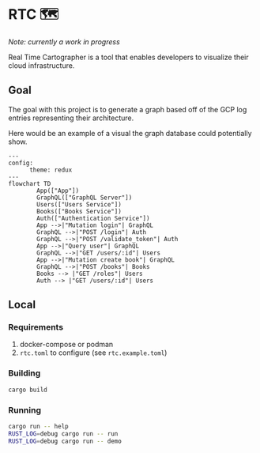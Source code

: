 # RTC :world_map:

_Note: currently a work in progress_

Real Time Cartographer is a tool that enables developers to visualize their cloud infrastructure.

## Goal

The goal with this project is to generate a graph based off of the GCP log entries representing their architecture.

Here would be an example of a visual the graph database could potentially show.

```mermaid
---
config:
      theme: redux
---
flowchart TD
        App(["App"])
        GraphQL(["GraphQL Server"])
        Users(["Users Service"])
        Books(["Books Service"])
        Auth(["Authentication Service"])
        App -->|"Mutation login"| GraphQL
        GraphQL -->|"POST /login"| Auth
        GraphQL -->|"POST /validate_token"| Auth
        App -->|"Query user"| GraphQL
        GraphQL -->|"GET /users/:id"| Users
        App -->|"Mutation create book"| GraphQL
        GraphQL -->|"POST /books"| Books
        Books --> |"GET /roles"| Users
        Auth --> |"GET /users/:id"| Users
```

## Local

### Requirements

1. docker-compose or podman
2. `rtc.toml` to configure (see `rtc.example.toml`)

### Building

```sh
cargo build
```

### Running

```sh
cargo run -- help
RUST_LOG=debug cargo run -- run
RUST_LOG=debug cargo run -- demo
```
